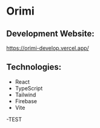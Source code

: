 # Orimi

## Development Website:
https://orimi-develop.vercel.app/

## Technologies:
- React
- TypeScript
- Tailwind
- Firebase
- Vite


-TEST
